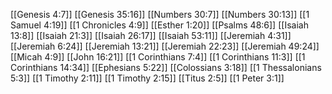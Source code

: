 [[Genesis 4:7]]
[[Genesis 35:16]]
[[Numbers 30:7]]
[[Numbers 30:13]]
[[1 Samuel 4:19]]
[[1 Chronicles 4:9]]
[[Esther 1:20]]
[[Psalms 48:6]]
[[Isaiah 13:8]]
[[Isaiah 21:3]]
[[Isaiah 26:17]]
[[Isaiah 53:11]]
[[Jeremiah 4:31]]
[[Jeremiah 6:24]]
[[Jeremiah 13:21]]
[[Jeremiah 22:23]]
[[Jeremiah 49:24]]
[[Micah 4:9]]
[[John 16:21]]
[[1 Corinthians 7:4]]
[[1 Corinthians 11:3]]
[[1 Corinthians 14:34]]
[[Ephesians 5:22]]
[[Colossians 3:18]]
[[1 Thessalonians 5:3]]
[[1 Timothy 2:11]]
[[1 Timothy 2:15]]
[[Titus 2:5]]
[[1 Peter 3:1]]
